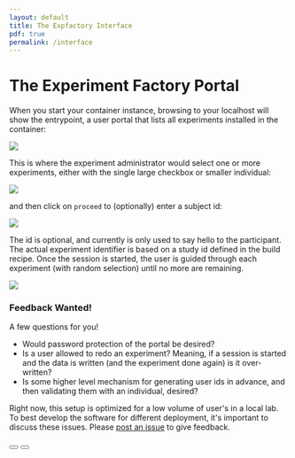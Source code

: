 ```yaml
---
layout: default
title: The Expfactory Interface
pdf: true
permalink: /interface
---
```


# The Experiment Factory Portal
When you start your container instance, browsing to your localhost will show the entrypoint, a user portal that lists all experiments installed in the container:

<div>
    <img src="/expfactory/img/generate/portal.png"><br>
</div>

This is where the experiment administrator would select one or more experiments, either with the single large checkbox or smaller individual:

<div>
    <img src="/expfactory/img/generate/selected.png"><br>
</div>

and then click on `proceed` to (optionally) enter a subject id:

<div>
    <img src="/expfactory/img/generate/proceed.png"><br>
</div>

The id is optional, and currently is only used to say hello to the participant. The actual experiment identifier is based on a study id defined in the build recipe. Once the session is started, the user is guided through each experiment (with random selection) until no more are remaining.

<div>
    <img src="/expfactory/img/generate/preview.png"><br>
</div>


### Feedback Wanted!
A few questions for you!

 - Would password protection of the portal be desired?
 - Is a user allowed to redo an experiment? Meaning, if a session is started and the data is written (and the experiment done again) is it over-written? 
 - Is some higher level mechanism for generating user ids in advance, and then validating them with an individual, desired?

Right now, this setup is optimized for a low volume of user's in a local lab. To best develop the software for different deployment, it's important to discuss these issues. Please [post an issue](https://www.github.com/expfactory/expfactory/issues) to give feedback.

<div>
    <a href="/expfactory/"><button class="previous-button btn btn-primary"><i class="fa fa-chevron-left"></i> </button></a>
    <a href="/expfactory/usage.html"><button class="next-button btn btn-primary"><i class="fa fa-chevron-right"></i> </button></a>
</div><br>
